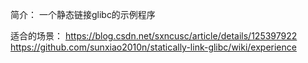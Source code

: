 简介：
一个静态链接glibc的示例程序

适合的场景：
https://blog.csdn.net/sxncusc/article/details/125397922
https://github.com/sunxiao2010n/statically-link-glibc/wiki/experience
